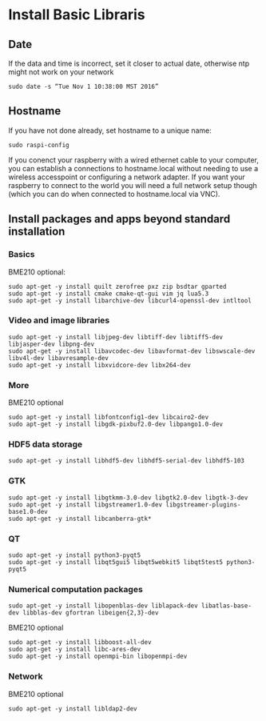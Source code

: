 # Install Basic Libraris

## Date
If the data and time is incorrect, set it closer to actual date, otherwise ntp might not work on your network
```
sudo date -s “Tue Nov 1 10:38:00 MST 2016”
```

## Hostname
If you have not done already, set hostname to a unique name:
```
sudo raspi-config
```
If you conenct your raspberry with a wired ethernet cable to your computer, you can establish a connections to hostname.local without needing to use a wireless accesspoint or configuring a network adapter. If you want your raspberry to connect to the world you will need a full network setup though (which you can do when connected to hostname.local via VNC). 

## Install packages and apps beyond standard installation

### Basics
BME210 optional:
```
sudo apt-get -y install quilt zerofree pxz zip bsdtar gparted
sudo apt-get -y install cmake cmake-qt-gui vim jq lua5.3
sudo apt-get -y install libarchive-dev libcurl4-openssl-dev intltool
```

### Video and image libraries
```
sudo apt-get -y install libjpeg-dev libtiff-dev libtiff5-dev libjasper-dev libpng-dev
sudo apt-get -y install libavcodec-dev libavformat-dev libswscale-dev libv4l-dev libavresample-dev
sudo apt-get -y install libxvidcore-dev libx264-dev
```

### More
BME210 optional  
```
sudo apt-get -y install libfontconfig1-dev libcairo2-dev
sudo apt-get -y install libgdk-pixbuf2.0-dev libpango1.0-dev
```

### HDF5 data storage
```
sudo apt-get -y install libhdf5-dev libhdf5-serial-dev libhdf5-103
```

### GTK 
```
sudo apt-get -y install libgtkmm-3.0-dev libgtk2.0-dev libgtk-3-dev
sudo apt-get -y install libgstreamer1.0-dev libgstreamer-plugins-base1.0-dev
sudo apt-get -y install libcanberra-gtk*
```

### QT
```
sudo apt-get -y install python3-pyqt5
sudo apt-get -y install libqt5gui5 libqt5webkit5 libqt5test5 python3-pyqt5
```

### Numerical computation packages
```
sudo apt-get -y install libopenblas-dev liblapack-dev libatlas-base-dev libblas-dev gfortran libeigen{2,3}-dev
```
BME210 optional  
```
sudo apt-get -y install libboost-all-dev
sudo apt-get -y install libc-ares-dev
sudo apt-get -y install openmpi-bin libopenmpi-dev
```

### Network
BME210 optional  
```
sudo apt-get -y install libldap2-dev
```
